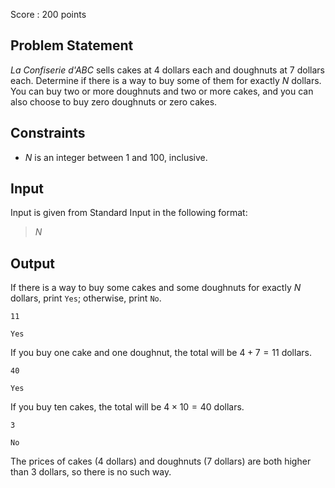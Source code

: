 Score : $200$ points

## Problem Statement

*La Confiserie d'ABC* sells cakes at $4$ dollars each and doughnuts at $7$ dollars each.
Determine if there is a way to buy some of them for exactly $N$ dollars. You can buy two or more doughnuts and two or more cakes, and you can also choose to buy zero doughnuts or zero cakes.

## Constraints

- $N$ is an integer between $1$ and $100$, inclusive.

## Input

Input is given from Standard Input in the following format:

> $N$

## Output

If there is a way to buy some cakes and some doughnuts for exactly $N$ dollars, print `Yes`; otherwise, print `No`.

```input1
11
```

```output1
Yes
```

If you buy one cake and one doughnut, the total will be $4 + 7 = 11$ dollars.

```input2
40
```

```output2
Yes
```

If you buy ten cakes, the total will be $4 \times 10 = 40$ dollars.

```input3
3
```

```output3
No
```

The prices of cakes ($4$ dollars) and doughnuts ($7$ dollars) are both higher than $3$ dollars, so there is no such way.